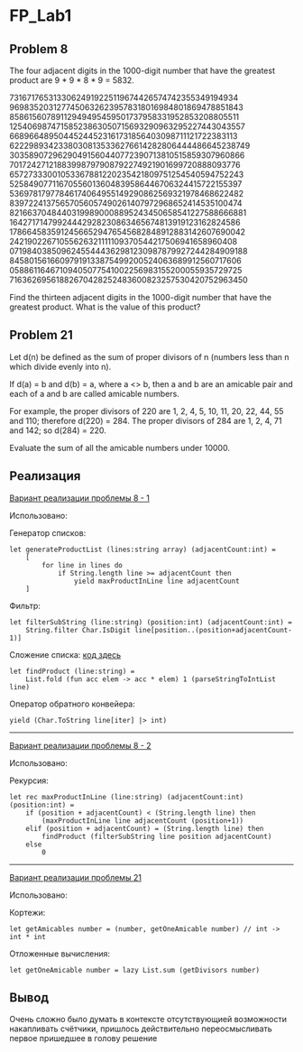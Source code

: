 # FP_Lab1

## Problem 8
The four adjacent digits in the 
1000-digit number that have the greatest product are 9 * 9 * 8 * 9 = 5832.

73167176531330624919225119674426574742355349194934
96983520312774506326239578318016984801869478851843
85861560789112949495459501737958331952853208805511
12540698747158523863050715693290963295227443043557
66896648950445244523161731856403098711121722383113
62229893423380308135336276614282806444486645238749
30358907296290491560440772390713810515859307960866
70172427121883998797908792274921901699720888093776
65727333001053367881220235421809751254540594752243
52584907711670556013604839586446706324415722155397
53697817977846174064955149290862569321978468622482
83972241375657056057490261407972968652414535100474
82166370484403199890008895243450658541227588666881
16427171479924442928230863465674813919123162824586
17866458359124566529476545682848912883142607690042
24219022671055626321111109370544217506941658960408
07198403850962455444362981230987879927244284909188
84580156166097919133875499200524063689912560717606
05886116467109405077541002256983155200055935729725
71636269561882670428252483600823257530420752963450

Find the thirteen adjacent digits in the 
1000-digit number that have the greatest product. What is the value of this product?

## Problem 21

Let d(n) be defined as the sum of proper divisors of n (numbers less than n which divide evenly into n).

If d(a) = b and d(b) = a, where  a <> b, then a and b are an amicable pair and each of a and b are called amicable numbers.

For example, the proper divisors of 220 are 1, 2, 4, 5, 10, 11, 20, 22, 44, 55 and 110; therefore d(220) = 284. The proper divisors of 284 are 1, 2, 4, 71 and 142; so d(284) = 220.

Evaluate the sum of all the amicable numbers under 10000.

## Реализация

[Вариант реализации проблемы 8 - 1](./FP_Lab1/FoldFitler.fs)

Использовано: 

Генератор списков:
```
let generateProductList (lines:string array) (adjacentCount:int) = 
    [
        for line in lines do
            if String.length line >= adjacentCount then
                yield maxProductInLine line adjacentCount
    ]
```
Фильтр:
```
let filterSubString (line:string) (position:int) (adjacentCount:int) =
    String.filter Char.IsDigit line[position..(position+adjacentCount-1)]
```
Сложение списка: [код здесь](./FP_Lab1/General.fs)
```
let findProduct (line:string) =
    List.fold (fun acc elem -> acc * elem) 1 (parseStringToIntList line)
```
Оператор обратного конвейера:
```
yield (Char.ToString line[iter] |> int)
```

---
[Вариант реализации проблемы 8 - 2](./FP_Lab1/Recursions.fs)

Использовано:

Рекурсия:
```
let rec maxProductInLine (line:string) (adjacentCount:int) (position:int) =
    if (position + adjacentCount) < (String.length line) then
        (maxProductInLine line adjacentCount (position+1))
    elif (position + adjacentCount) = (String.length line) then
        findProduct (filterSubString line position adjacentCount)
    else
        0
```
---
[Вариант реализации проблемы 21](./FP_Lab1/Task2Normal.fs)

Использовано:

Кортежи:
```
let getAmicables number = (number, getOneAmicable number) // int -> int * int
```
Отложенные вычисления:
```
let getOneAmicable number = lazy List.sum (getDivisors number)
```

## Вывод
Очень сложно было думать в контексте отсутствующией возможности накапливать счётчики, пришлось действительно переосмысливать первое пришедшее в голову решение 